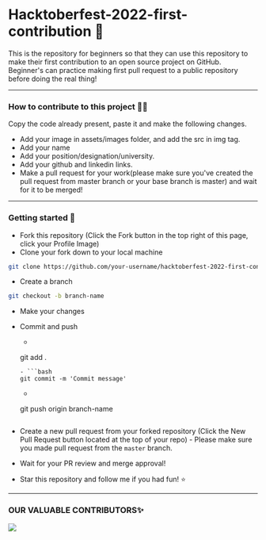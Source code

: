 # Hacktoberfest-2022-first-contribution 📝
This is the repository for beginners so that they can use this repository to make their first contribution to an open source project on GitHub. Beginner's can practice making first pull request to a public repository before doing the real thing!

--- 

### How to contribute to this project 🧑‍💻
Copy the code already present, paste it and make the following changes.
- Add your image in assets/images folder, and add the src in img tag.
- Add your name
- Add your position/designation/university.
- Add your github and linkedin links.
- Make a pull request for your work(please make sure you've created the pull request from master branch or your base branch is master) and wait for it to be merged!

--- 

### Getting started 🏁
- Fork this repository (Click the Fork button in the top right of this page, click your Profile Image)
- Clone your fork down to your local machine
```bash 
git clone https://github.com/your-username/hacktoberfest-2022-first-contribution.git
```
- Create a branch
```bash
git checkout -b branch-name
```
- Make your changes
- Commit and push
  - ```bash
  git add .
  ```
  - ```bash
  git commit -m 'Commit message'
  ```
  - ```bash
  git push origin branch-name
  ```
- Create a new pull request from your forked repository (Click the New Pull Request button located at the top of your repo) - Please make sure you made pull request from the `master` branch.
- Wait for your PR review and merge approval!

- Star this repository and follow me if you had fun! ⭐️

--- 

### OUR VALUABLE CONTRIBUTORS✨
<a href="https://github.com/ShehrozIrfan/hacktoberfest-2022-first-contribution/graphs/contributors">
  <img src="https://contrib.rocks/image?repo=ShehrozIrfan/hacktoberfest-2022-first-contribution" />
</a>
